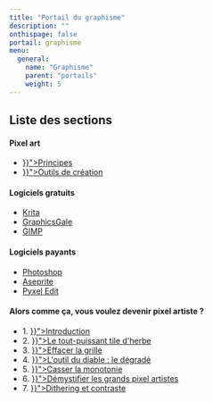 ```yaml
---
title: "Portail du graphisme"
description: ""
onthispage: false
portail: graphisme
menu:
  general:
    name: "Graphisme"
    parent: "portails"
    weight: 5
---
```


## Liste des sections

<div id="index-flex-container">
    <section>
        <h4>Pixel art</h4>
        <ul>
          <li><a href="{{< ref "graphisme/pixelart/principes.md" >}}">Principes</a></li>
          <li><a href="{{< ref "graphisme/pixelart/outils.md" >}}">Outils de création</a></li>
        </ul>
    </section>
    <section>
    	<h4>Logiciels gratuits</h4>
        <ul>
          <li><a href="https://krita.org/fr/">Krita</a></li>
          <li><a href="https://graphicsgale.com/us/">GraphicsGale</a></li>
          <li><a href="https://www.gimp.org/">GIMP</a></li>
        </ul>
    </section>
    <section>
    	<h4>Logiciels payants</h4>
        <ul>
          <li><a href="https://www.adobe.com/fr/products/photoshop.html">Photoshop</a></li>
          <li><a href="https://www.aseprite.org/">Aseprite</a></li>
          <li><a href="https://pyxeledit.com/about.php">Pyxel Edit</a></li>
        </ul>
    </section>
    <section>
        <h4>Alors comme ça, vous voulez devenir pixel artiste ?</h4>
        <ul>
          <li>1. <a href="{{< ref "graphisme/devenir-pixel-artiste/introduction.md" >}}">Introduction</a></li>
          <li>2. <a href="{{< ref "graphisme/devenir-pixel-artiste/le-tile-d-herbe.md" >}}">Le tout-puissant tile d'herbe</a></li>
          <li>3. <a href="{{< ref "graphisme/devenir-pixel-artiste/effacer-la-grille.md" >}}">Effacer la grille</a></li>
          <li>4. <a href="{{< ref "graphisme/devenir-pixel-artiste/le-degrade.md" >}}">L'outil du diable : le dégradé</a></li>
          <li>5. <a href="{{< ref "graphisme/devenir-pixel-artiste/casser-la-monotonie.md" >}}">Casser la monotonie</a></li>
          <li>6. <a href="{{< ref "graphisme/devenir-pixel-artiste/demystifier-les-grands.md" >}}">Démystifier les grands pixel artistes</a></li>
          <li>7. <a href="{{< ref "graphisme/devenir-pixel-artiste/dithering-et-contraste.md" >}}">Dithering et contraste</a></li>
        </ul>
    </section>
</div>
